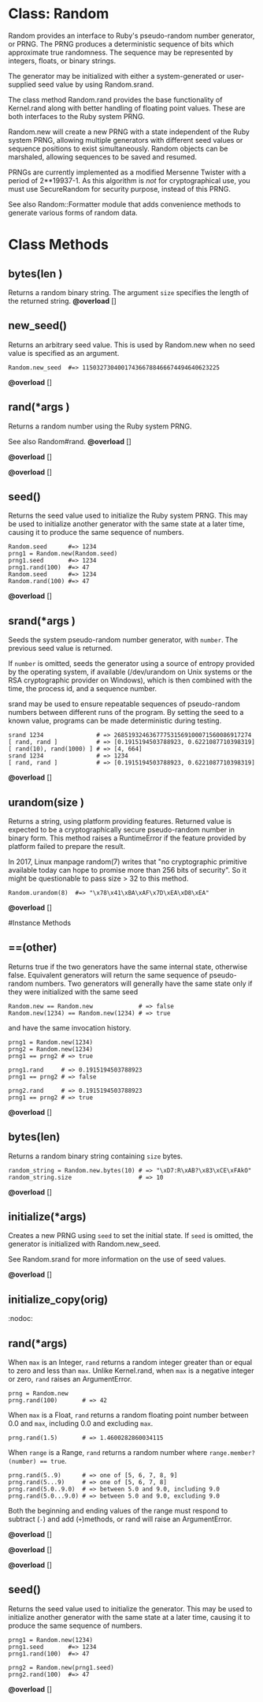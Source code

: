 # Class: Random
    

Random provides an interface to Ruby's pseudo-random number generator, or
PRNG.  The PRNG produces a deterministic sequence of bits which approximate
true randomness. The sequence may be represented by integers, floats, or
binary strings.

The generator may be initialized with either a system-generated or
user-supplied seed value by using Random.srand.

The class method Random.rand provides the base functionality of Kernel.rand
along with better handling of floating point values. These are both interfaces
to the Ruby system PRNG.

Random.new will create a new PRNG with a state independent of the Ruby system
PRNG, allowing multiple generators with different seed values or sequence
positions to exist simultaneously. Random objects can be marshaled, allowing
sequences to be saved and resumed.

PRNGs are currently implemented as a modified Mersenne Twister with a period
of 2**19937-1.  As this algorithm is *not* for cryptographical use, you must
use SecureRandom for security purpose, instead of this PRNG.

See also Random::Formatter module that adds convenience methods to generate
various forms of random data.


# Class Methods
## bytes(len ) [](#method-c-bytes)
Returns a random binary string. The argument `size` specifies the length of
the returned string.
**@overload** [] 

## new_seed() [](#method-c-new_seed)
Returns an arbitrary seed value. This is used by Random.new when no seed value
is specified as an argument.

    Random.new_seed  #=> 115032730400174366788466674494640623225
**@overload** [] 

## rand(*args ) [](#method-c-rand)
Returns a random number using the Ruby system PRNG.

See also Random#rand.
**@overload** [] 

**@overload** [] 

**@overload** [] 

## seed() [](#method-c-seed)
Returns the seed value used to initialize the Ruby system PRNG. This may be
used to initialize another generator with the same state at a later time,
causing it to produce the same sequence of numbers.

    Random.seed      #=> 1234
    prng1 = Random.new(Random.seed)
    prng1.seed       #=> 1234
    prng1.rand(100)  #=> 47
    Random.seed      #=> 1234
    Random.rand(100) #=> 47
**@overload** [] 

## srand(*args ) [](#method-c-srand)
Seeds the system pseudo-random number generator, with `number`. The previous
seed value is returned.

If `number` is omitted, seeds the generator using a source of entropy provided
by the operating system, if available (/dev/urandom on Unix systems or the RSA
cryptographic provider on Windows), which is then combined with the time, the
process id, and a sequence number.

srand may be used to ensure repeatable sequences of pseudo-random numbers
between different runs of the program. By setting the seed to a known value,
programs can be made deterministic during testing.

    srand 1234               # => 268519324636777531569100071560086917274
    [ rand, rand ]           # => [0.1915194503788923, 0.6221087710398319]
    [ rand(10), rand(1000) ] # => [4, 664]
    srand 1234               # => 1234
    [ rand, rand ]           # => [0.1915194503788923, 0.6221087710398319]
**@overload** [] 

## urandom(size ) [](#method-c-urandom)
Returns a string, using platform providing features. Returned value is
expected to be a cryptographically secure pseudo-random number in binary form.
This method raises a RuntimeError if the feature provided by platform failed
to prepare the result.

In 2017, Linux manpage random(7) writes that "no cryptographic primitive
available today can hope to promise more than 256 bits of security".  So it
might be questionable to pass size > 32 to this method.

    Random.urandom(8)  #=> "\x78\x41\xBA\xAF\x7D\xEA\xD8\xEA"
**@overload** [] 


#Instance Methods
## ==(other) [](#method-i-==)
Returns true if the two generators have the same internal state, otherwise
false.  Equivalent generators will return the same sequence of pseudo-random
numbers.  Two generators will generally have the same state only if they were
initialized with the same seed

    Random.new == Random.new             # => false
    Random.new(1234) == Random.new(1234) # => true

and have the same invocation history.

    prng1 = Random.new(1234)
    prng2 = Random.new(1234)
    prng1 == prng2 # => true

    prng1.rand     # => 0.1915194503788923
    prng1 == prng2 # => false

    prng2.rand     # => 0.1915194503788923
    prng1 == prng2 # => true

**@overload** [] 

## bytes(len) [](#method-i-bytes)
Returns a random binary string containing `size` bytes.

    random_string = Random.new.bytes(10) # => "\xD7:R\xAB?\x83\xCE\xFAkO"
    random_string.size                   # => 10

**@overload** [] 

## initialize(*args) [](#method-i-initialize)
Creates a new PRNG using `seed` to set the initial state. If `seed` is
omitted, the generator is initialized with Random.new_seed.

See Random.srand for more information on the use of seed values.

**@overload** [] 

## initialize_copy(orig) [](#method-i-initialize_copy)
:nodoc:

## rand(*args) [](#method-i-rand)
When `max` is an Integer, `rand` returns a random integer greater than or
equal to zero and less than `max`. Unlike Kernel.rand, when `max` is a
negative integer or zero, `rand` raises an ArgumentError.

    prng = Random.new
    prng.rand(100)       # => 42

When `max` is a Float, `rand` returns a random floating point number between
0.0 and `max`, including 0.0 and excluding `max`.

    prng.rand(1.5)       # => 1.4600282860034115

When `range` is a Range, `rand` returns a random number where
`range.member?(number) == true`.

    prng.rand(5..9)      # => one of [5, 6, 7, 8, 9]
    prng.rand(5...9)     # => one of [5, 6, 7, 8]
    prng.rand(5.0..9.0)  # => between 5.0 and 9.0, including 9.0
    prng.rand(5.0...9.0) # => between 5.0 and 9.0, excluding 9.0

Both the beginning and ending values of the range must respond to subtract
(`-`) and add (`+`)methods, or rand will raise an ArgumentError.

**@overload** [] 

**@overload** [] 

**@overload** [] 

## seed() [](#method-i-seed)
Returns the seed value used to initialize the generator. This may be used to
initialize another generator with the same state at a later time, causing it
to produce the same sequence of numbers.

    prng1 = Random.new(1234)
    prng1.seed       #=> 1234
    prng1.rand(100)  #=> 47

    prng2 = Random.new(prng1.seed)
    prng2.rand(100)  #=> 47

**@overload** [] 

